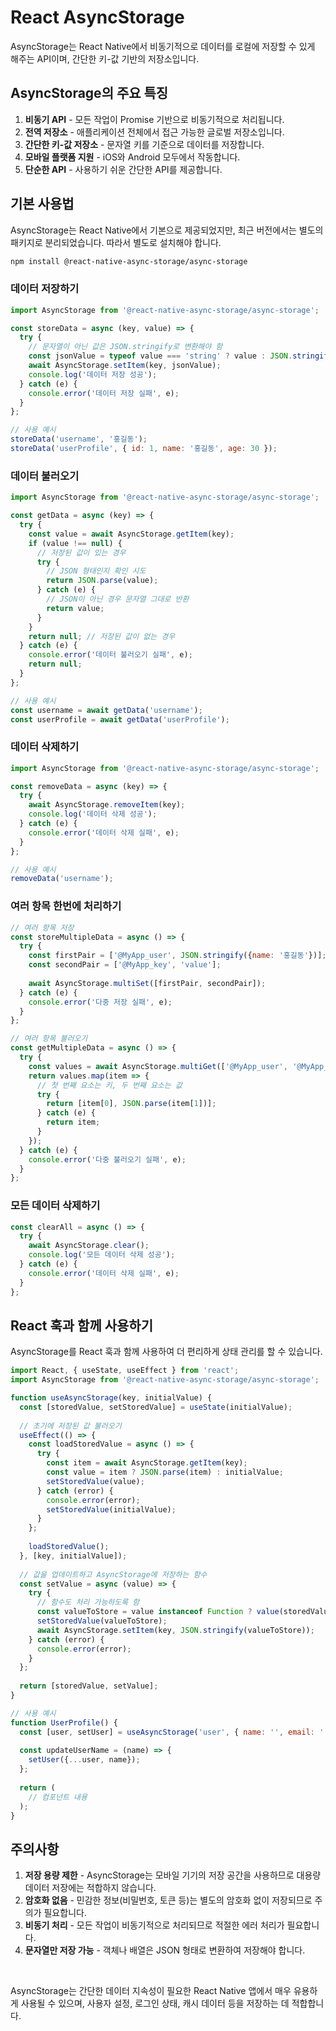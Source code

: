 # React AsyncStorage

AsyncStorage는 React Native에서 비동기적으로 데이터를 로컬에 저장할 수 있게 해주는 API이며, 간단한 키-값 기반의 저장소입니다.

## AsyncStorage의 주요 특징

1. **비동기 API** - 모든 작업이 Promise 기반으로 비동기적으로 처리됩니다.
2. **전역 저장소** - 애플리케이션 전체에서 접근 가능한 글로벌 저장소입니다.
3. **간단한 키-값 저장소** - 문자열 키를 기준으로 데이터를 저장합니다.
4. **모바일 플랫폼 지원** - iOS와 Android 모두에서 작동합니다.
5. **단순한 API** - 사용하기 쉬운 간단한 API를 제공합니다.

## 기본 사용법

AsyncStorage는 React Native에서 기본으로 제공되었지만, 최근 버전에서는 별도의 패키지로 분리되었습니다. 따라서 별도로 설치해야 합니다.

```bash
npm install @react-native-async-storage/async-storage
```

### 데이터 저장하기

```javascript
import AsyncStorage from '@react-native-async-storage/async-storage';

const storeData = async (key, value) => {
  try {
    // 문자열이 아닌 값은 JSON.stringify로 변환해야 함
    const jsonValue = typeof value === 'string' ? value : JSON.stringify(value);
    await AsyncStorage.setItem(key, jsonValue);
    console.log('데이터 저장 성공');
  } catch (e) {
    console.error('데이터 저장 실패', e);
  }
};

// 사용 예시
storeData('username', '홍길동');
storeData('userProfile', { id: 1, name: '홍길동', age: 30 });
```

### 데이터 불러오기

```javascript
import AsyncStorage from '@react-native-async-storage/async-storage';

const getData = async (key) => {
  try {
    const value = await AsyncStorage.getItem(key);
    if (value !== null) {
      // 저장된 값이 있는 경우
      try {
        // JSON 형태인지 확인 시도
        return JSON.parse(value);
      } catch (e) {
        // JSON이 아닌 경우 문자열 그대로 반환
        return value;
      }
    }
    return null; // 저장된 값이 없는 경우
  } catch (e) {
    console.error('데이터 불러오기 실패', e);
    return null;
  }
};

// 사용 예시
const username = await getData('username');
const userProfile = await getData('userProfile');
```

### 데이터 삭제하기

```javascript
import AsyncStorage from '@react-native-async-storage/async-storage';

const removeData = async (key) => {
  try {
    await AsyncStorage.removeItem(key);
    console.log('데이터 삭제 성공');
  } catch (e) {
    console.error('데이터 삭제 실패', e);
  }
};

// 사용 예시
removeData('username');
```

### 여러 항목 한번에 처리하기

```javascript
// 여러 항목 저장
const storeMultipleData = async () => {
  try {
    const firstPair = ['@MyApp_user', JSON.stringify({name: '홍길동'})];
    const secondPair = ['@MyApp_key', 'value'];
    
    await AsyncStorage.multiSet([firstPair, secondPair]);
  } catch (e) {
    console.error('다중 저장 실패', e);
  }
};

// 여러 항목 불러오기
const getMultipleData = async () => {
  try {
    const values = await AsyncStorage.multiGet(['@MyApp_user', '@MyApp_key']);
    return values.map(item => {
      // 첫 번째 요소는 키, 두 번째 요소는 값
      try {
        return [item[0], JSON.parse(item[1])];
      } catch (e) {
        return item;
      }
    });
  } catch (e) {
    console.error('다중 불러오기 실패', e);
  }
};
```

### 모든 데이터 삭제하기

```javascript
const clearAll = async () => {
  try {
    await AsyncStorage.clear();
    console.log('모든 데이터 삭제 성공');
  } catch (e) {
    console.error('데이터 삭제 실패', e);
  }
};
```

## React 훅과 함께 사용하기

AsyncStorage를 React 훅과 함께 사용하여 더 편리하게 상태 관리를 할 수 있습니다.

```javascript
import React, { useState, useEffect } from 'react';
import AsyncStorage from '@react-native-async-storage/async-storage';

function useAsyncStorage(key, initialValue) {
  const [storedValue, setStoredValue] = useState(initialValue);
  
  // 초기에 저장된 값 불러오기
  useEffect(() => {
    const loadStoredValue = async () => {
      try {
        const item = await AsyncStorage.getItem(key);
        const value = item ? JSON.parse(item) : initialValue;
        setStoredValue(value);
      } catch (error) {
        console.error(error);
        setStoredValue(initialValue);
      }
    };
    
    loadStoredValue();
  }, [key, initialValue]);
  
  // 값을 업데이트하고 AsyncStorage에 저장하는 함수
  const setValue = async (value) => {
    try {
      // 함수도 처리 가능하도록 함
      const valueToStore = value instanceof Function ? value(storedValue) : value;
      setStoredValue(valueToStore);
      await AsyncStorage.setItem(key, JSON.stringify(valueToStore));
    } catch (error) {
      console.error(error);
    }
  };
  
  return [storedValue, setValue];
}

// 사용 예시
function UserProfile() {
  const [user, setUser] = useAsyncStorage('user', { name: '', email: '' });
  
  const updateUserName = (name) => {
    setUser({...user, name});
  };
  
  return (
    // 컴포넌트 내용
  );
}
```

## 주의사항

1. **저장 용량 제한** - AsyncStorage는 모바일 기기의 저장 공간을 사용하므로 대용량 데이터 저장에는 적합하지 않습니다.
2. **암호화 없음** - 민감한 정보(비밀번호, 토큰 등)는 별도의 암호화 없이 저장되므로 주의가 필요합니다.
3. **비동기 처리** - 모든 작업이 비동기적으로 처리되므로 적절한 에러 처리가 필요합니다.
4. **문자열만 저장 가능** - 객체나 배열은 JSON 형태로 변환하여 저장해야 합니다.

<br/>

AsyncStorage는 간단한 데이터 지속성이 필요한 React Native 앱에서 매우 유용하게 사용될 수 있으며, 사용자 설정, 로그인 상태, 캐시 데이터 등을 저장하는 데 적합합니다.